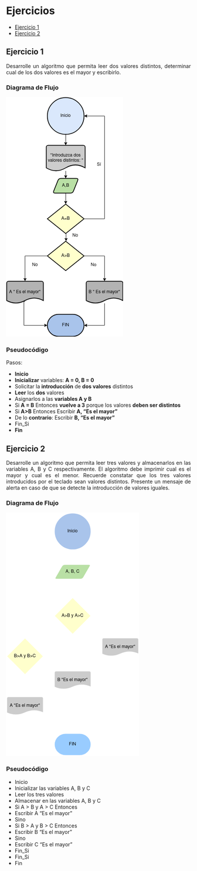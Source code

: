 <div align="justify">

# Ejercicios

- [Ejercicio 1](#ejercicio1)
- [Ejercicio 2](#ejercicio2)

## Ejercicio 1 <a name="ejercicio1"></a>
Desarrolle un algoritmo que permita leer dos valores distintos, determinar cual de los dos valores es el mayor y escribirlo.

### Diagrama de Flujo
<img src="images/Diagrama-flujo.png"/>

### Pseudocódigo

Pasos:

- __Inicio__
- __Inicializar__ variables: __A = 0, B = 0__
- Solicitar la __introducción__ de __dos valores__ distintos
- __Leer__ los __dos__ valores
- Asignarlos a las __variables A y B__
- Si __A = B__ Entonces __vuelve a 3__ porque los valores __deben ser distintos__
- Si __A>B__ Entonces Escribir __A, “Es el mayor”__
- De lo __contrario__: Escribir __B, “Es el mayor”__
- Fin_Si
- __Fin__

## Ejercicio 2 <a name="ejercicio2"></a>
Desarrolle un algoritmo que permita leer tres valores y almacenarlos en las variables A, B y C respectivamente. El algoritmo debe imprimir cual es el mayor y cual es el menor. Recuerde constatar que los tres valores introducidos por el teclado sean valores distintos. Presente un mensaje de alerta en caso de que se detecte la introducción de valores iguales.

### Diagrama de Flujo
<img src="images/Diagrama-flujo-2.png"/>

### Pseudocódigo
- Inicio
- Inicializar las variables A, B y C
- Leer los tres valores
- Almacenar en las variables A, B y C
- Si A > B y A > C Entonces
- Escribir A “Es el mayor”
- Sino
- Si B > A y B > C Entonces
- Escribir B “Es el mayor”
- Sino
- Escribir C “Es el mayor”
- Fin_Si
- Fin_Si
- Fin
</div>
